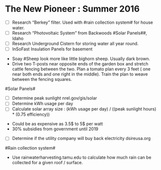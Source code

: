 # The New Pioneer : Summer 2016

- [ ] Research “Berkey” filter. Used with #rain collection system# for house water.
- [ ] Research “Photovoltaic System” from Backwoods #Solar Panels##, Idaho
- [ ] Research Underground Cistern for storing water all year round.
- [ ] InSoFast Insulation Panels for basement
* Soay #Sheep look more like little bighorn sheep. Usually dark brown. 
* Drive two T-posts near opposite ends of the garden box and stretch cattle fencing between the two. Plan a tomato plan every 3 feet ( one near both ends and one right in the middle). Train the plan to weave between the fencing squares.

#Solar Panels#
- [ ] Determine peak sunlight nrel.gov/gis/solar 
- [ ] Determine kWh usage per day
- [ ] Calculate solar array size : (kWh usage per day) / ((peak sunlight hours) * (0.75 efficiency))
* Could be as expensive as 3.5$ to 5$ per watt
* 30% subsidies from government until 2019
- [ ] Determine if the utility company will buy back electricity dsireusa.org

#Rain collection system#

* Use rainwaterharvesting.tamu.edu to calculate how much rain can be collected for a given roof / surface.